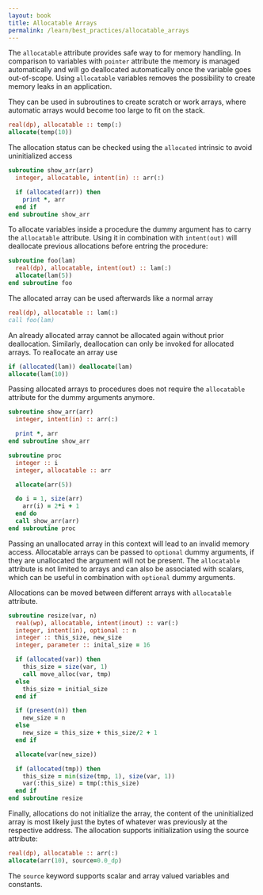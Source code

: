 ```yaml
---
layout: book
title: Allocatable Arrays
permalink: /learn/best_practices/allocatable_arrays
---
```


The ``allocatable`` attribute provides safe way to for memory handling.
In comparison to variables with ``pointer`` attribute the memory is managed
automatically and will go deallocated automatically once the variable goes
out-of-scope. Using ``allocatable`` variables removes the possibility to
create memory leaks in an application.

They can be used in subroutines to create scratch or work arrays, where
automatic arrays would become too large to fit on the stack.

```fortran
real(dp), allocatable :: temp(:)
allocate(temp(10))
```

The allocation status can be checked using the ``allocated`` intrinsic
to avoid uninitialized access

```fortran
subroutine show_arr(arr)
  integer, allocatable, intent(in) :: arr(:)

  if (allocated(arr)) then
    print *, arr
  end if
end subroutine show_arr
```

To allocate variables inside a procedure the dummy argument has to carry
the ``allocatable`` attribute. Using it in combination with ``intent(out)``
will deallocate previous allocations before entring the procedure:

```fortran
subroutine foo(lam)
  real(dp), allocatable, intent(out) :: lam(:)
  allocate(lam(5))
end subroutine foo
```

The allocated array can be used afterwards like a normal array

```fortran
real(dp), allocatable :: lam(:)
call foo(lam)
```

An already allocated array cannot be allocated again without prior deallocation.
Similarly, deallocation can only be invoked for allocated arrays. To reallocate
an array use

```fortran
if (allocated(lam)) deallocate(lam)
allocate(lam(10))
```

Passing allocated arrays to procedures does not require the ``allocatable`` attribute
for the dummy arguments anymore.

```fortran
subroutine show_arr(arr)
  integer, intent(in) :: arr(:)

  print *, arr
end subroutine show_arr

subroutine proc
  integer :: i
  integer, allocatable :: arr

  allocate(arr(5))

  do i = 1, size(arr)
    arr(i) = 2*i + 1
  end do
  call show_arr(arr)
end subroutine proc
```

Passing an unallocated array in this context will lead to an invalid memory access.
Allocatable arrays can be passed to ``optional`` dummy arguments, if they are unallocated
the argument will not be present. The ``allocatable`` attribute is not limited to
arrays and can also be associated with scalars, which can be useful in combination
with ``optional`` dummy arguments.

Allocations can be moved between different arrays with ``allocatable`` attribute.

```fortran
subroutine resize(var, n)
  real(wp), allocatable, intent(inout) :: var(:)
  integer, intent(in), optional :: n
  integer :: this_size, new_size
  integer, parameter :: inital_size = 16

  if (allocated(var)) then
    this_size = size(var, 1)
    call move_alloc(var, tmp)
  else
    this_size = initial_size
  end if

  if (present(n)) then
    new_size = n
  else
    new_size = this_size + this_size/2 + 1
  end if

  allocate(var(new_size))

  if (allocated(tmp)) then
    this_size = min(size(tmp, 1), size(var, 1))
    var(:this_size) = tmp(:this_size)
  end if
end subroutine resize
```

Finally, allocations do not initialize the array, the content of the uninitialized
array is most likely just the bytes of whatever was previously at the respective address.
The allocation supports initialization using the source attribute:

```fortran
real(dp), allocatable :: arr(:)
allocate(arr(10), source=0.0_dp)
```

The ``source`` keyword supports scalar and array valued variables and constants.
